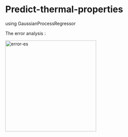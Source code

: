 # Predict-thermal-properties
using GaussianProcessRegressor 

The error analysis :

<img width="286" alt="error-es" src="https://user-images.githubusercontent.com/105481794/173208291-b6dee604-afc9-4e5a-be64-3aadfb34d265.PNG">
